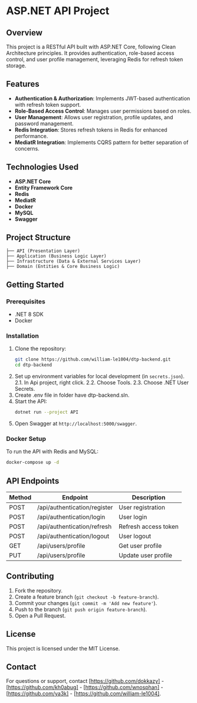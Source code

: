 # ASP.NET API Project

## Overview
This project is a RESTful API built with ASP.NET Core, following Clean Architecture principles. It provides authentication, role-based access control, and user profile management, leveraging Redis for refresh token storage.

## Features
- **Authentication & Authorization**: Implements JWT-based authentication with refresh token support.
- **Role-Based Access Control**: Manages user permissions based on roles.
- **User Management**: Allows user registration, profile updates, and password management.
- **Redis Integration**: Stores refresh tokens in Redis for enhanced performance.
- **MediatR Integration**: Implements CQRS pattern for better separation of concerns.

## Technologies Used
- **ASP.NET Core**
- **Entity Framework Core**
- **Redis**
- **MediatR**
- **Docker**
- **MySQL**
- **Swagger**

## Project Structure
```
├── API (Presentation Layer)
├── Application (Business Logic Layer)
├── Infrastructure (Data & External Services Layer)
├── Domain (Entities & Core Business Logic)
```

## Getting Started

### Prerequisites
- .NET 8 SDK
- Docker

### Installation
1. Clone the repository:
   ```sh
   git clone https://github.com/william-le1004/dtp-backend.git
   cd dtp-backend
   ```
2. Set up environment variables for local development (in `secrets.json`).
   2.1. In Api project, right click.
   2.2. Choose Tools.
   2.3. Choose .NET User Secrets.
3. Create .env file in folder have dtp-backend.sln.
4. Start the API:
   ```sh
   dotnet run --project API
   ```
5. Open Swagger at `http://localhost:5000/swagger`.

### Docker Setup
To run the API with Redis and MySQL:
```sh
docker-compose up -d
```

## API Endpoints
| Method | Endpoint | Description |
|--------|---------|-------------|
| POST   | /api/authentication/register | User registration |
| POST   | /api/authentication/login | User login |
| POST   | /api/authentication/refresh | Refresh access token |
| POST   | /api/authentication/logout | User logout |
| GET    | /api/users/profile | Get user profile |
| PUT    | /api/users/profile | Update user profile |

## Contributing
1. Fork the repository.
2. Create a feature branch (`git checkout -b feature-branch`).
3. Commit your changes (`git commit -m 'Add new feature'`).
4. Push to the branch (`git push origin feature-branch`).
5. Open a Pull Request.

## License
This project is licensed under the MIT License.

## Contact
For questions or support, contact [https://github.com/dokkazy] - [https://github.com/kh0abug] - [https://github.com/wnosphan] - [https://github.com/ya3k] - [https://github.com/william-le1004].

